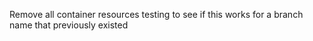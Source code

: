 Remove all container resources
testing to see if this works for a branch name that previously existed
